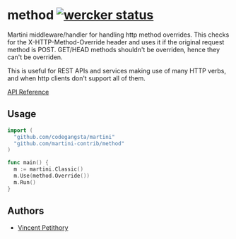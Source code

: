 # method [![wercker status](https://app.wercker.com/status/e396edd92b8f734e277064f2ffe76adc "wercker status")](https://app.wercker.com/project/bykey/e396edd92b8f734e277064f2ffe76adc)
Martini middleware/handler for handling http method overrides.
This checks for the X-HTTP-Method-Override header and uses it
if the original request method is POST.
GET/HEAD methods shouldn't be overriden, hence they can't be overriden.

This is useful for REST APIs and services making use of many HTTP verbs, and when http clients don't support all of them.

[API Reference](http://godoc.org/github.com/martini-contrib/method)

## Usage

~~~ go
import (
  "github.com/codegangsta/martini"
  "github.com/martini-contrib/method"
)

func main() {
  m := martini.Classic()
  m.Use(method.Override())
  m.Run()
}

~~~

## Authors
* [Vincent Petithory](http://github.com/vincent-petithory)

